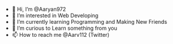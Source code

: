 - 👋 Hi, I’m @Aaryan972
- 👀 I’m interested in Web Developing 
- 🌱 I’m currently learning Programming and Making New Friends
- 💞️ I’m curious to Learn something from you
- 📫 How to reach me @Aarv112 (Twitter)

<!---
Aaryan972/Aaryan972 is a ✨ special ✨ repository because its `README.md` (this file) appears on your GitHub profile.
You can click the Preview link to take a look at your changes.
--->
